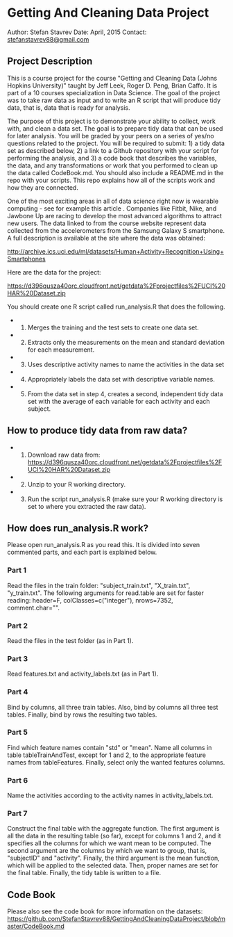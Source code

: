 # Getting And Cleaning Data Project
Author: Stefan Stavrev
Date: April, 2015
Contact: stefanstavrev88@gmail.com

## Project Description
This is a course project for the course "Getting and Cleaning Data (Johns Hopkins University)" taught by Jeff Leek, Roger D. Peng, Brian Caffo. It is part of a 10 courses specialization in Data Science. The goal of the project was to take raw data as input and to write an R script that will produce tidy data, that is, data that is ready for analysis.                                                           

The purpose of this project is to demonstrate your ability to collect, work with, and clean a data set. The goal is to prepare tidy data that can be used for later analysis. You will be graded by your peers on a series of yes/no questions related to the project. You will be required to submit: 1) a tidy data set as described below, 2) a link to a Github repository with your script for performing the analysis, and 3) a code book that describes the variables, the data, and any transformations or work that you performed to clean up the data called CodeBook.md. You should also include a README.md in the repo with your scripts. This repo explains how all of the scripts work and how they are connected.  

One of the most exciting areas in all of data science right now is wearable computing - see for example this article . Companies like Fitbit, Nike, and Jawbone Up are racing to develop the most advanced algorithms to attract new users. The data linked to from the course website represent data collected from the accelerometers from the Samsung Galaxy S smartphone. A full description is available at the site where the data was obtained: 

http://archive.ics.uci.edu/ml/datasets/Human+Activity+Recognition+Using+Smartphones 

Here are the data for the project: 

https://d396qusza40orc.cloudfront.net/getdata%2Fprojectfiles%2FUCI%20HAR%20Dataset.zip 

You should create one R script called run_analysis.R that does the following. 
* 1. Merges the training and the test sets to create one data set.
* 2. Extracts only the measurements on the mean and standard deviation for each measurement. 
* 3. Uses descriptive activity names to name the activities in the data set
* 4. Appropriately labels the data set with descriptive variable names. 
* 5. From the data set in step 4, creates a second, independent tidy data set with the average of each variable for each activity and each subject.

## How to produce tidy data from raw data?

* 1. Download raw data from: https://d396qusza40orc.cloudfront.net/getdata%2Fprojectfiles%2FUCI%20HAR%20Dataset.zip
* 2. Unzip to your R working directory.
* 3. Run the script run_analysis.R (make sure your R working directory is set to where you extracted the raw data).

## How does run_analysis.R work?
Please open run_analysis.R as you read this. It is divided into seven commented parts, and each part is explained below.

### Part 1
Read the files in the train folder: "subject_train.txt", "X_train.txt", "y_train.txt". The following arguments for read.table are set for faster reading: header=F, colClasses=c("integer"), nrows=7352, comment.char="".

### Part 2
Read the files in the test folder (as in Part 1).

### Part 3
Read features.txt and activity_labels.txt (as in Part 1).

### Part 4
Bind by columns, all three train tables. Also, bind by columns all three test tables. Finally, bind by rows the resulting two tables.

### Part 5
Find which feature names contain "std" or "mean". Name all columns in table tableTrainAndTest, except for 1 and 2, to the appropriate feature names from tableFeatures. Finally, select only the wanted features columns.

### Part 6
Name the activities according to the activity names in activity_labels.txt.

### Part 7
Construct the final table with the aggregate function. The first argument is all the data in the resulting table (so far), except for columns 1 and 2, and it specifies all the columns for which we want mean to be computed. The second argument are the columns by which we want to group, that is, "subjectID" and "activity". Finally, the third argument is the mean function, which will be applied to the selected data. Then, proper names are set for the final table. Finally, the tidy table is written to a file.

## Code Book
Please also see the code book for more information on the datasets: https://github.com/StefanStavrev88/GettingAndCleaningDataProject/blob/master/CodeBook.md